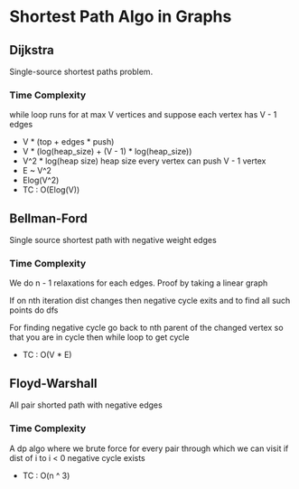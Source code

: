 # Shortest Path Algo in Graphs

## Dijkstra 
Single-source shortest paths problem.

### Time Complexity
while loop runs for at max V vertices and suppose each vertex has V - 1 edges

- V * (top + edges * push)
- V * (log(heap_size) + (V - 1) * log(heap_size))
- V^2 * log(heap size) heap size every vertex can push V - 1 vertex
- E ~ V^2
- Elog(V^2)
- TC : O(Elog(V))

## Bellman-Ford 
Single source shortest path with negative weight edges

### Time Complexity
We do n - 1 relaxations for each edges. Proof by taking a linear graph

If on nth iteration dist changes then negative cycle exits and to find all such points do dfs

For finding negative cycle go back to nth parent of the changed vertex so that you are in cycle then while loop to get cycle

- TC : O(V * E)

## Floyd-Warshall
All pair shorted path with negative edges

### Time Complexity
A dp algo where we brute force for every pair through which we can visit
if dist of i to i < 0 negative cycle exists

- TC : O(n ^ 3)
